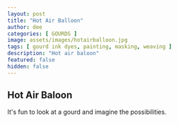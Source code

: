 ```yaml
---
layout: post
title: "Hot Air Balloon"
author: dee
categories: [ GOURDS ]
image: assets/images/hotairballoon.jpg
tags: [ gourd ink dyes, painting, masking, weaving ]
description: "Hot air baloon"
featured: false
hidden: false
---
```


## Hot Air Baloon

It's fun to look at a gourd and imagine the possibilities.
